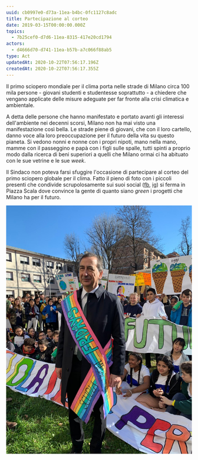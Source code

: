 ```yaml
---
uuid: cb0997e0-d73a-11ea-b4bc-0fc1127c8adc
title: Partecipazione al corteo
date: 2019-03-15T00:00:00.000Z
topics:
  - 7b25cef0-d7d6-11ea-8315-417e20cd1794
actors:
  - d4666d70-d741-11ea-b57b-a7c066f88ab5
type: Act
updatedAt: 2020-10-22T07:56:17.196Z
createdAt: 2020-10-22T07:56:17.355Z
---
```


Il primo sciopero mondiale per il clima porta nelle strade di Milano circa 100 mila persone - giovani studenti e studentesse soprattutto - a chiedere che vengano applicate delle misure adeguate per far fronte alla crisi climatica e ambientale.

A detta delle persone che hanno manifestato e portato avanti gli interessi dell'ambiente nei decenni scorsi, Milano non ha mai visto una manifestazione così bella. Le strade piene di giovani, che con il loro cartello, danno voce alla loro preoccupazione per il futuro della vita su questo pianeta. Si vedono nonni e nonne con i propri nipoti, mano nella mano, mamme con il passeggino e papà con i figli sulle spalle, tutti spinti a proprio modo dalla ricerca di  beni superiori a quelli che Milano ormai ci ha abituato con le sue vetrine e le sue *week*.

Il Sindaco non poteva farsi sfuggire l'occasione di partecipare al corteo del primo sciopero globale per il clima. Fatto il pieno di foto con i piccoli presenti che condivide scrupolosamente sui suoi social ([fb](https://www.facebook.com/beppesalasindaco/photos/a.1711602979108931/2367161373553085/), [ig](https://www.instagram.com/p/BvBeudQnjQc/)) si ferma in Piazza Scala dove convince la gente di quanto siano *green* i progetti che Milano ha per il futuro. <br />



![Beppe Sala al corteo di FFF](../../static/media/events/cb0997e0-d73a-11ea-b4bc-0fc1127c8adc/2019-03-15-beppe-sala.jpg)